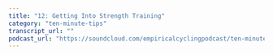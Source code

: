 ```yaml
---
title: "12: Getting Into Strength Training"
category: "ten-minute-tips"
transcript_url: ""
podcast_url: "https://soundcloud.com/empiricalcyclingpodcast/ten-minute-tips-12-getting-into-strength-training"
---
```

